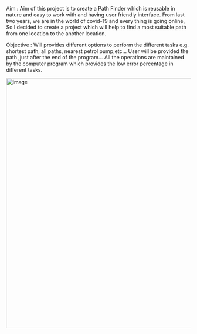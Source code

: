 Aim : 
    Aim of this project is to create a Path Finder which is reusable in nature and easy to work with and having user friendly interface. From last two years, we are
    in the world of covid-19 and every thing is going online, So I decided to create a project which will help to find a most suitable path from one location to the
    another location.

Objective : 
    Will provides different options to perform the different tasks e.g. shortest path, all paths, nearest petrol pump,etc…
    User will be provided the path ,just after the end of the program...
    All the operations are maintained by the computer program which provides the low error percentage in different tasks.

<img width="680" alt="image" src="https://user-images.githubusercontent.com/77615518/177482282-c6503bd3-f381-4851-a68d-b77718a25384.png">
